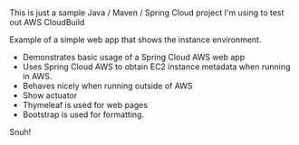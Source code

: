 # 
This is just a sample Java / Maven / Spring Cloud project I'm using to test out AWS CloudBuild   
    
Example of a simple web app that shows the instance environment.    
- Demonstrates basic usage of a Spring Cloud AWS web app   
- Uses Spring Cloud AWS to obtain EC2 instance metadata when running in AWS.
- Behaves nicely when running outside of AWS    
- Show actuator  
- Thymeleaf is used for web pages      
- Bootstrap is used for formatting. 

Snuh! 
       
 
